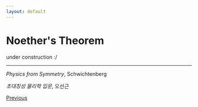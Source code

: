 ```yaml
---
layout: default
---
```


# Noether's Theorem


under construction :/



----

*Physics from Symmetry*, Schwichtenberg

*초대칭성 물리학 입문*, 오선근

<div class="pagination">
  <a href="{{ '/Phys/CM/CM_content.html' | relative_url }}" class="prev-button">Previous</a>
</div>